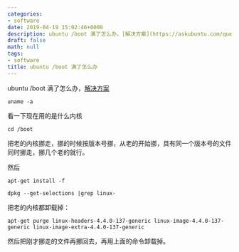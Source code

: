 ```yaml
---
categories:
- software
date: 2019-04-19 15:02:46+0000
description: ubuntu /boot 满了怎么办，[解决方案](https://askubuntu.com/questions/171209/my-boot-partition-hit-100-and-now-i-cant-upgrade-cant-remove-old-kernels-to)
draft: false
math: null
tags:
- software
title: ubuntu /boot 满了怎么办
---
```

ubuntu /boot 满了怎么办，[解决方案](https://askubuntu.com/questions/171209/my-boot-partition-hit-100-and-now-i-cant-upgrade-cant-remove-old-kernels-to)

<!--more-->

```
uname -a
```

看一下现在用的是什么内核

```
cd /boot
```

把老的内核挪走，挪的时候按版本号挪，从老的开始挪，具有同一个版本号的文件同时挪走，挪几个老的就行。

然后

```
apt-get install -f
```

```
dpkg --get-selections |grep linux-
```

把老的内核都卸载掉：

```
apt-get purge linux-headers-4.4.0-137-generic linux-image-4.4.0-137-generic linux-image-extra-4.4.0-137-generic
```

然后把刚才挪走的文件再挪回去，再用上面的命令卸载掉。